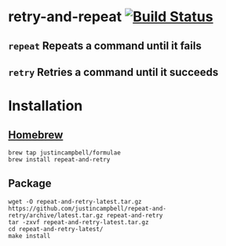 # retry-and-repeat [![Build Status](https://travis-ci.org/justincampbell/repeat-and-retry.svg?branch=master)](https://travis-ci.org/justincampbell/repeat-and-retry)

## `repeat` Repeats a command until it fails

## `retry` Retries a command until it succeeds

# Installation

## [Homebrew](http://brew.sh)

    brew tap justincampbell/formulae
    brew install repeat-and-retry

## Package

    wget -O repeat-and-retry-latest.tar.gz https://github.com/justincampbell/repeat-and-retry/archive/latest.tar.gz repeat-and-retry
    tar -zxvf repeat-and-retry-latest.tar.gz
    cd repeat-and-retry-latest/
    make install
